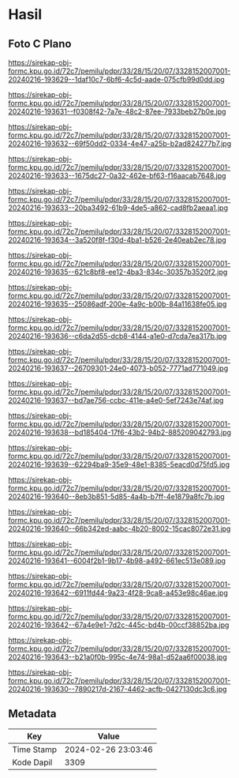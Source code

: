 # Hasil

## Foto C Plano

https://sirekap-obj-formc.kpu.go.id/72c7/pemilu/pdpr/33/28/15/20/07/3328152007001-20240216-193629--1daf10c7-6bf6-4c5d-aade-075cfb99d0dd.jpg

https://sirekap-obj-formc.kpu.go.id/72c7/pemilu/pdpr/33/28/15/20/07/3328152007001-20240216-193631--f0308f42-7a7e-48c2-87ee-7933beb27b0e.jpg

https://sirekap-obj-formc.kpu.go.id/72c7/pemilu/pdpr/33/28/15/20/07/3328152007001-20240216-193632--69f50dd2-0334-4e47-a25b-b2ad824277b7.jpg

https://sirekap-obj-formc.kpu.go.id/72c7/pemilu/pdpr/33/28/15/20/07/3328152007001-20240216-193633--1675dc27-0a32-462e-bf63-f16aacab7648.jpg

https://sirekap-obj-formc.kpu.go.id/72c7/pemilu/pdpr/33/28/15/20/07/3328152007001-20240216-193633--20ba3492-61b9-4de5-a862-cad8fb2aeaa1.jpg

https://sirekap-obj-formc.kpu.go.id/72c7/pemilu/pdpr/33/28/15/20/07/3328152007001-20240216-193634--3a520f8f-f30d-4ba1-b526-2e40eab2ec78.jpg

https://sirekap-obj-formc.kpu.go.id/72c7/pemilu/pdpr/33/28/15/20/07/3328152007001-20240216-193635--621c8bf8-ee12-4ba3-834c-30357b3520f2.jpg

https://sirekap-obj-formc.kpu.go.id/72c7/pemilu/pdpr/33/28/15/20/07/3328152007001-20240216-193635--25086adf-200e-4a9c-b00b-84a11638fe05.jpg

https://sirekap-obj-formc.kpu.go.id/72c7/pemilu/pdpr/33/28/15/20/07/3328152007001-20240216-193636--c6da2d55-dcb8-4144-a1e0-d7cda7ea317b.jpg

https://sirekap-obj-formc.kpu.go.id/72c7/pemilu/pdpr/33/28/15/20/07/3328152007001-20240216-193637--26709301-24e0-4073-b052-7771ad771049.jpg

https://sirekap-obj-formc.kpu.go.id/72c7/pemilu/pdpr/33/28/15/20/07/3328152007001-20240216-193637--bd7ae756-ccbc-411e-a4e0-5ef7243e74af.jpg

https://sirekap-obj-formc.kpu.go.id/72c7/pemilu/pdpr/33/28/15/20/07/3328152007001-20240216-193638--bd185404-17f6-43b2-94b2-885209042793.jpg

https://sirekap-obj-formc.kpu.go.id/72c7/pemilu/pdpr/33/28/15/20/07/3328152007001-20240216-193639--62294ba9-35e9-48e1-8385-5eacd0d75fd5.jpg

https://sirekap-obj-formc.kpu.go.id/72c7/pemilu/pdpr/33/28/15/20/07/3328152007001-20240216-193640--8eb3b851-5d85-4a4b-b7ff-4e1879a8fc7b.jpg

https://sirekap-obj-formc.kpu.go.id/72c7/pemilu/pdpr/33/28/15/20/07/3328152007001-20240216-193640--66b342ed-aabc-4b20-8002-15cac8072e31.jpg

https://sirekap-obj-formc.kpu.go.id/72c7/pemilu/pdpr/33/28/15/20/07/3328152007001-20240216-193641--6004f2b1-9b17-4b98-a492-661ec513e089.jpg

https://sirekap-obj-formc.kpu.go.id/72c7/pemilu/pdpr/33/28/15/20/07/3328152007001-20240216-193642--6911fd44-9a23-4f28-9ca8-a453e98c46ae.jpg

https://sirekap-obj-formc.kpu.go.id/72c7/pemilu/pdpr/33/28/15/20/07/3328152007001-20240216-193642--67a4e9e1-7d2c-445c-bd4b-00ccf38852ba.jpg

https://sirekap-obj-formc.kpu.go.id/72c7/pemilu/pdpr/33/28/15/20/07/3328152007001-20240216-193643--b21a0f0b-995c-4e74-98a1-d52aa6f00038.jpg

https://sirekap-obj-formc.kpu.go.id/72c7/pemilu/pdpr/33/28/15/20/07/3328152007001-20240216-193630--7890217d-2167-4462-acfb-0427130dc3c6.jpg


## Metadata

| Key        | Value               |
| ---------- | ------------------- |
| Time Stamp | 2024-02-26 23:03:46 |
| Kode Dapil | 3309                |



